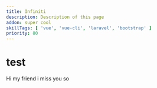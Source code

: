 ```yaml
---
title: Infiniti
description: Description of this page
addon: super cool
skillTags: [ 'vue', 'vue-cli', 'laravel', 'bootstrap' ]
priority: 80
---
```

# test
Hi my friend
i miss you so
